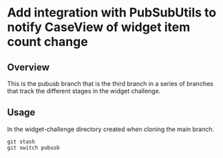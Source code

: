 # Add integration with PubSubUtils to notify CaseView of widget item count change 

## Overview

This is the pubusb branch that is the third branch in a series of branches 
that track the different stages in the widget challenge.

## Usage

In the widget-challenge directory created when cloning the main branch.
```
git stash
git switch pubusb
```
